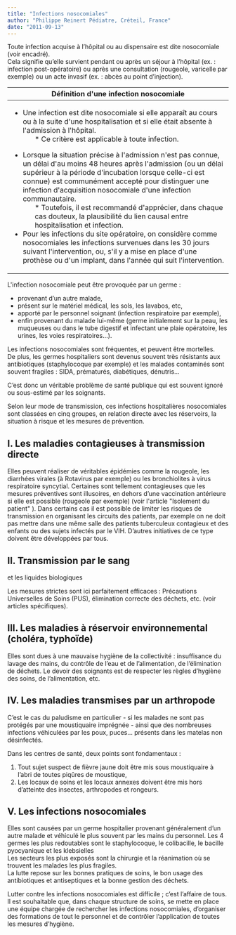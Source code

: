 ```yaml
---
title: "Infections nosocomiales"
author: "Philippe Reinert Pédiatre, Créteil, France"
date: "2011-09-13"
---
```


<div class="teaser"><p>Toute infection acquise à l’hôpital ou au dispensaire est dite nosocomiale (voir encadré).<br />
Cela signifie qu’elle survient pendant ou après un séjour à l’hôpital (ex. : infection post-opératoire) ou après une consultation (rougeole, varicelle par exemple) ou un acte invasif (ex. : abcès au point d’injection).</p></div>

<table>

<thead>

<tr>

<th scope="col">Définition d'une infection nosocomiale</th>

</tr>

</thead>

<tbody>

<tr>

<td><ul><li>Une infection est dite nosocomiale si elle apparaît au cours ou à la suite d'une hospitalisation et si elle était absente à l'admission à l'hôpital.<ul>*   Ce critère est applicable à toute infection.</ul></li></ul><ul><li>Lorsque la situation précise à l'admission n'est pas connue, un délai d'au moins 48 heures après l'admission (ou un délai supérieur à la période d'incubation lorsque celle-ci est connue) est communément accepté pour distinguer une infection d'acquisition nosocomiale d'une infection communautaire.<ul>*   Toutefois, il est recommandé d'apprécier, dans chaque cas douteux, la plausibilité du lien causal entre hospitalisation et infection.</ul></li><li>Pour les infections du site opératoire, on considère comme nosocomiales les infections survenues dans les 30 jours suivant l'intervention, ou, s'il y a mise en place d'une prothèse ou d'un implant, dans l'année qui suit l'intervention.</li></ul></td>

</tr>

</tbody>

</table>

L'infection nosocomiale peut être provoquée par un germe :

*   provenant d’un autre malade,
*   présent sur le matériel médical, les sols, les lavabos, etc,
*   apporté par le personnel soignant (infection respiratoire par exemple),
*   enfin provenant du malade lui-même (germe initialement sur la peau, les muqueuses ou dans le tube digestif et infectant une plaie opératoire, les urines, les voies respiratoires…).

Les infections nosocomiales sont fréquentes, et peuvent être mortelles.  
De plus, les germes hospitaliers sont devenus souvent très résistants aux antibiotiques (staphylocoque par exemple) et les malades contaminés sont souvent fragiles : SIDA, prématurés, diabétiques, dénutris…

C’est donc un véritable problème de santé publique qui est souvent ignoré ou sous-estimé par les soignants.

Selon leur mode de transmission, ces infections hospitalières nosocomiales sont classées en cinq groupes, en relation directe avec les réservoirs, la situation à risque et les mesures de prévention.

## I. Les maladies contagieuses à transmission directe

Elles peuvent réaliser de véritables épidémies comme la rougeole, les diarrhées virales (à Rotavirus par exemple) ou les bronchiolites à virus respiratoire syncytial. Certaines sont tellement contagieuses que les mesures préventives sont illusoires, en dehors d’une vaccination antérieure si elle est possible (rougeole par exemple) (voir l'article "Isolement du patient" ). Dans certains cas il est possible de limiter les risques de transmission en organisant les circuits des patients, par exemple on ne doit pas mettre dans une même salle des patients tuberculeux contagieux et des enfants ou des sujets infectés par le VIH. D’autres initiatives de ce type doivent être développées par tous.

## II. Transmission par le sang  
et les liquides biologiques

Les mesures strictes sont ici parfaitement efficaces : Précautions Universelles de Soins (PUS), élimination correcte des déchets, etc. (voir articles spécifiques).

## III. Les maladies à réservoir environnemental (choléra, typhoïde)

Elles sont dues à une mauvaise hygiène de la collectivité : insuffisance du lavage des mains, du contrôle de l’eau et de l’alimentation, de l’élimination de déchets. Le devoir des soignants est de respecter les règles d’hygiène des soins, de l’alimentation, etc.

## IV. Les maladies transmises par un arthropode

C’est le cas du paludisme en particulier - si les malades ne sont pas protégés par une moustiquaire imprégnée - ainsi que des nombreuses infections véhiculées par les poux, puces… présents dans les matelas non désinfectés.

Dans les centres de santé, deux points sont fondamentaux :

1.  Tout sujet suspect de fièvre jaune doit être mis sous moustiquaire à l’abri de toutes piqûres de moustique,
2.  Les locaux de soins et les locaux annexes doivent être mis hors d’atteinte des insectes, arthropodes et rongeurs.

## V. Les infections nosocomiales

Elles sont causées par un germe hospitalier provenant généralement d’un autre malade et véhiculé le plus souvent par les mains du personnel. Les 4 germes les plus redoutables sont le staphylocoque, le colibacille, le bacille pyocyanique et les klebsielles  
Les secteurs les plus exposés sont la chirurgie et la réanimation où se trouvent les malades les plus fragiles.  
La lutte repose sur les bonnes pratiques de soins, le bon usage des antibiotiques et antiseptiques et la bonne gestion des déchets.

Lutter contre les infections nosocomiales est difficile ; c’est l’affaire de tous. Il est souhaitable que, dans chaque structure de soins, se mette en place une équipe chargée de rechercher les infections nosocomiales, d’organiser des formations de tout le personnel et de contrôler l’application de toutes les mesures d’hygiène.